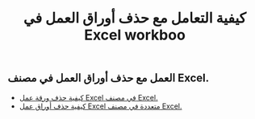 ﻿---
title: كيفية التعامل مع حذف أوراق العمل في Excel workboo
second_title: Aspose.Cells Cloud Documen
linktitle: حذف
type: docs
url: /ar/worksheets/delete/
keywords: How to work with deleting worksheet on an Excel workbook
description: Aspose.Cells Cloud REST API يدعم العمل مع حذف أوراق العمل في مصنف Excel. SDK يدعم أنواع لغات التطوير. وهي تشمل Android و C# و Go و Java و NodeJS و Perl و PHP و Python و Ruby و swift
weight: 20
---
## العمل مع حذف أوراق العمل في مصنف Excel.

- [كيفية حذف ورقة عمل Excel في مصنف Excel.](/cells/ar/worksheets/delete-worksheet/) 
- [كيفية حذف أوراق عمل Excel متعددة في مصنف Excel.](/cells/ar/worksheets/delete-multiple/) 



